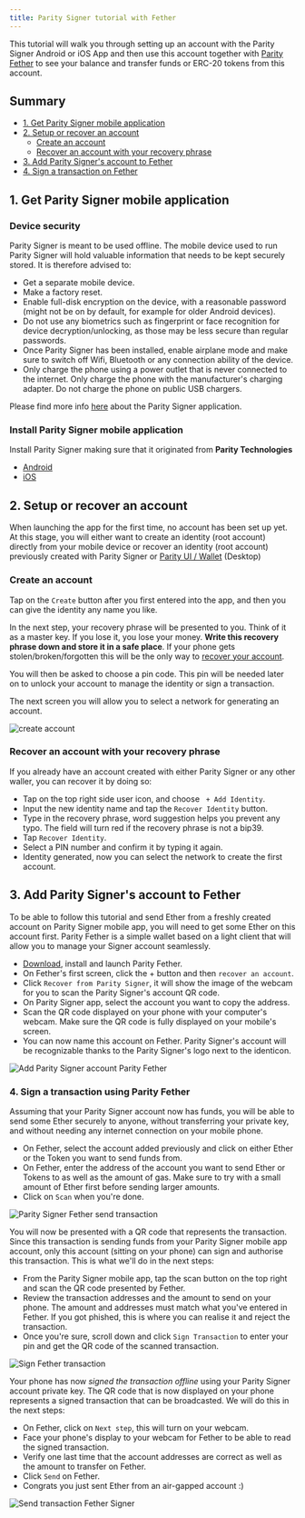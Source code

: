```yaml
---
title: Parity Signer tutorial with Fether
---
```



This tutorial will walk you through setting up an account with the Parity Signer Android or iOS App and then use this account together with [Parity Fether](https://github.com/paritytech/fether) to see your balance and transfer funds or ERC-20 tokens from this account.

## Summary
- [1. Get Parity Signer mobile application](#1-get-parity-signer-mobile-application)
- [2. Setup or recover an account](#2-setup-or-recover-an-account)
  - [Create an account](#create-an-account)
  - [Recover an account with your recovery phrase](#recover-an-account-with-your-recovery-phrase)
- [3. Add Parity Signer's account to Fether](#3-add-parity-signers-account-to-fether)
- [4. Sign a transaction on Fether](#4-sign-a-transaction-using-parity-fether)


## 1. Get Parity Signer mobile application

### Device security
Parity Signer is meant to be used offline. The mobile device used to run Parity Signer will hold valuable information that needs to be kept securely stored. It is therefore advised to:
- Get a separate mobile device.
- Make a factory reset.
- Enable full-disk encryption on the device, with a reasonable password (might not be on by default, for example for older Android devices).
- Do not use any biometrics such as fingerprint or face recognition for device decryption/unlocking, as those may be less secure than regular passwords.
- Once Parity Signer has been installed, enable airplane mode and make sure to switch off Wifi, Bluetooth or any connection ability of the device.
- Only charge the phone using a power outlet that is never connected to the internet. Only charge the phone with the manufacturer's charging adapter. Do not charge the phone on public USB chargers.

Please find more info [here](Parity-Signer-Mobile-App) about the Parity Signer application.

### Install Parity Signer mobile application

Install Parity Signer making sure that it originated from **Parity Technologies**
- [Android](https://play.google.com/store/apps/details?id=io.parity.signer)
- [iOS](https://itunes.apple.com/us/app/parity-signer/id1218174838)


## 2. Setup or recover an account
When launching the app for the first time, no account has been set up yet. At this stage, you will either want to create an identity (root account) directly from your mobile device or recover an identity (root account) previously created with Parity Signer or [Parity UI / Wallet](https://wiki.parity.io/Parity-Wallet) (Desktop)
 
### Create an account
 
Tap on the `Create` button after you first entered into the app, and then you can give the identity any name you like.

In the next step, your recovery phrase will be presented to you. Think of it as a master key. If you lose it, you lose your money.
**Write this recovery phrase down and store it in a safe place**.
If your phone gets stolen/broken/forgotten this will be the only way to [recover your account](#recover-an-account-with-your-recovery-phrase).

You will then be asked to choose a pin code. This pin will be needed later on to unlock your account to manage the identity or sign a transaction.

The next screen you will allow you to select a network for generating an account.

![create account](images/Parity-Signer-apps-0.png)


### Recover an account with your recovery phrase

If you already have an account created with either Parity Signer or any other waller, you can recover it by doing so:
- Tap on the top right side user icon, and choose ` + Add Identity`.
- Input the new identity name and tap the `Recover Identity` button.
- Type in the recovery phrase, word suggestion helps you prevent any typo. The field will turn red if the recovery phrase is not a bip39.
- Tap `Recover Identity`.
- Select a PIN number and confirm it by typing it again.
- Identity generated, now you can select the network to create the first account.

## 3. Add Parity Signer's account to Fether

To be able to follow this tutorial and send Ether from a freshly created account on Parity Signer mobile app, you will need to get some Ether on this account first. Parity Fether is a simple wallet based on a light client that will allow you to manage your Signer account seamlessly.

- [Download](https://github.com/paritytech/fether/releases), install and launch Parity Fether.
- On Fether's first screen, click the + button and then `recover an account`.
- Click `Recover from Parity Signer`, it will show the image of the webcam for you to scan the Parity Signer's account QR code.
- On Parity Signer app, select the account you want to copy the address.
- Scan the QR code displayed on your phone with your computer's webcam. Make sure the QR code is fully displayed on your mobile's screen.
- You can now name this account on Fether. Parity Signer's account will be recognizable thanks to the Parity Signer's logo next to the identicon.

![Add Parity Signer account Parity Fether](images/Parity-Signer-Fether-add-account.gif)

### 4. Sign a transaction using Parity Fether

Assuming that your Parity Signer account now has funds, you will be able to send some Ether securely to anyone, without transferring your private key, and without needing any internet connection on your mobile phone.

- On Fether, select the account added previously and click on either Ether or the Token you want to send funds from.
- On Fether, enter the address of the account you want to send Ether or Tokens to as well as the amount of gas. Make sure to try with a small amount of Ether first before sending larger amounts.
- Click on `Scan` when you're done.

![Parity Signer Fether send transaction](images/Parity-Signer-Fether-tx-workflow.jpg)

You will now be presented with a QR code that represents the transaction. Since this transaction is sending funds from your Parity Signer mobile app account, only this account (sitting on your phone) can sign and authorise this transaction. This is what we'll do in the next steps:
- From the Parity Signer mobile app, tap the scan button on the top right and scan the QR code presented by Fether.
- Review the transaction addresses and the amount to send on your phone. The amount and addresses must match what you've entered in Fether. If you got phished, this is where you can realise it and reject the transaction.
- Once you're sure, scroll down and click `Sign Transaction` to enter your pin and get the QR code of the scanned transaction.

![Sign Fether transaction](images/Parity-Signer-Fether-android-1.png)

Your phone has now *signed the transaction offline* using your Parity Signer account private key. The QR code that is now displayed on your phone represents a signed transaction that can be broadcasted. We will do this in the next steps:
- On Fether, click on `Next step`, this will turn on your webcam.
- Face your phone's display to your webcam for Fether to be able to read the signed transaction.
- Verify one last time that the account addresses are correct as well as the amount to transfer on Fether.
- Click `Send` on Fether.
- Congrats you just sent Ether from an air-gapped account :)

![Send transaction Fether Signer](images/Fether-Parity-Signer-0.jpg)
